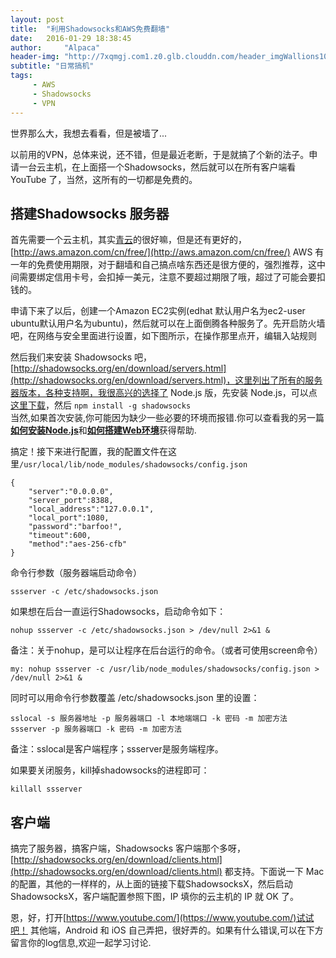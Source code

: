 ```yaml
---
layout: post
title:  "利用Shadowsocks和AWS免费翻墙"
date:   2016-01-29 18:38:45
author:     "Alpaca"
header-img: "http://7xqmgj.com1.z0.glb.clouddn.com/header_imgWallions10267.png"
subtitle: "日常搞机"
tags:
     - AWS
     - Shadowsocks
     - VPN
---
```



世界那么大，我想去看看，但是被墙了...

以前用的VPN，总体来说，还不错，但是最近老断，于是就搞了个新的法子。申请一台云主机，在上面搭一个Shadowsocks，然后就可以在所有客户端看 YouTube 了，当然，这所有的一切都是免费的。

## 搭建Shadowsocks 服务器

首先需要一个云主机，其实[青云](https://www.qingcloud.com/)的很好嘛，但是还有更好的，[http://aws.amazon.com/cn/free/](http://aws.amazon.com/cn/free/) AWS 有一年的免费使用期限，对于翻墙和自己搞点啥东西还是很方便的，强烈推荐，这中间需要绑定信用卡号，会扣掉一美元，注意不要超过期限了哦，超过了可能会要扣钱的。

申请下来了以后，创建一个Amazon EC2实例(edhat 默认用户名为ec2-user ubuntu默认用户名为ubuntu)，然后就可以在上面倒腾各种服务了。先开启防火墙吧，在网络与安全里面进行设置，如下图所示，在操作那里点开，编辑入站规则
<img src="http://7xqmgj.com1.z0.glb.clouddn.com/post_imgJietu_20160224092835.png" alt="" class="shadow"/>


然后我们来安装 Shadowsocks 吧，[http://shadowsocks.org/en/download/servers.html](http://shadowsocks.org/en/download/servers.html)，这里列出了所有的服务器版本，各种支持啊，我很高兴的选择了 Node.js 版，先安装 Node.js，可以点[这里下载](https://nodejs.org/download/)，然后 `npm install -g shadowsocks`   
当然,如果首次安装,你可能因为缺少一些必要的环境而报错.你可以查看我的另一篇[**如何安装Node.js**](http://9dic.com/2016/01/30/EC2%E6%90%AD%E5%BB%BAnode.js%E7%8E%AF%E5%A2%83/)和[**如何搭建Web环境**](http://9dic.com/2016/01/31/AWS%E5%AE%89%E8%A3%85%E6%9C%8D%E5%8A%A1%E5%99%A8/)获得帮助.

搞定！接下来进行配置，我的配置文件在这里`/usr/local/lib/node_modules/shadowsocks/config.json`

    {
        "server":"0.0.0.0",
        "server_port":8388,
        "local_address":"127.0.0.1",
        "local_port":1080,
        "password":"barfoo!",
        "timeout":600,
        "method":"aes-256-cfb"
    }

命令行参数（服务器端启动命令）

	ssserver -c /etc/shadowsocks.json
如果想在后台一直运行Shadowsocks，启动命令如下：

	nohup ssserver -c /etc/shadowsocks.json > /dev/null 2>&1 &
	
备注：关于nohup，是可以让程序在后台运行的命令。（或者可使用screen命令）

	my: nohup ssserver -c /usr/lib/node_modules/shadowsocks/config.json > /dev/null 2>&1 &
		
		
同时可以用命令行参数覆盖 /etc/shadowsocks.json 里的设置：

	sslocal -s 服务器地址 -p 服务器端口 -l 本地端端口 -k 密码 -m 加密方法
	ssserver -p 服务器端口 -k 密码 -m 加密方法

备注：sslocal是客户端程序；ssserver是服务端程序。

如果要关闭服务，kill掉shadowsocks的进程即可：

	killall ssserver

## 客户端

搞完了服务器，搞客户端，Shadowsocks 客户端那个多呀，[http://shadowsocks.org/en/download/clients.html](http://shadowsocks.org/en/download/clients.html) 都支持。下面说一下 Mac 的配置，其他的一样样的，从上面的链接下载ShadowsocksX，然后启动ShadowsocksX，客户端配置参照下图，IP 填你的云主机的 IP 就 OK 了。
<img src="http://7xqmgj.com1.z0.glb.clouddn.com/post_imgJietu_20160224092748.png" alt="" class="shadow"/>
<img src="http://7xqmgj.com1.z0.glb.clouddn.com/post_imgJietu_20160224092704.png" alt="" class="shadow"/>


恩，好，打开[https://www.youtube.com/](https://www.youtube.com/)试试吧！
其他端，Android 和 iOS 自己弄把，很好弄的。如果有什么错误,可以在下方留言你的log信息,欢迎一起学习讨论.


